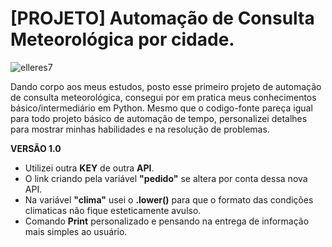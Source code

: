 <h1><b>[PROJETO] Automação de Consulta Meteorológica por cidade.</h1></b>

<p align="left"> <img src="https://komarev.com/ghpvc/?username=elleres7&label=Profile%20views&color=0e75b6&style=flat" alt="elleres7" /> </p>

Dando corpo aos meus estudos, posto esse primeiro projeto de automação de consulta meteorológica, consegui por em pratica meus conhecimentos básico/intermediário em Python. Mesmo que o codigo-fonte pareça igual para todo projeto básico de automação de tempo, personalizei detalhes para mostrar minhas habilidades e na resolução de problemas. 

<b>VERSÃO 1.0</b>

- Utilizei outra <b>KEY</b> de outra <b>API</b>.
- O link criando pela variável <b>"pedido"</b> se altera por conta dessa nova API.
- Na variável <b>"clima"</b> usei o <b>.lower()</b> para que o formato das condições climaticas não fique esteticamente avulso.
- Comando <b>Print</b> personalizado e pensando na entrega de informação mais simples ao usuário.

